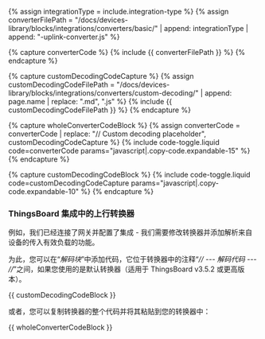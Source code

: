 {% assign integrationType = include.integration-type %}
{% assign converterFilePath = "/docs/devices-library/blocks/integrations/converters/basic/" | append: integrationType | append: "-uplink-converter.js" %}

{% capture converterCode %}
{% include {{ converterFilePath }} %}
{% endcapture %}

{% capture customDecodingCodeCapture %}
{% assign customDecodingCodeFilePath = "/docs/devices-library/blocks/integrations/converters/custom-decoding/" | append: page.name | replace: ".md", ".js" %}
{% include {{ customDecodingCodeFilePath }} %}
{% endcapture %}

{% capture wholeConverterCodeBlock %}
{% assign converterCode = converterCode | replace: "// Custom decoding placeholder", customDecodingCodeCapture %}
{% include code-toggle.liquid code=converterCode params="javascript|.copy-code.expandable-15" %}
{% endcapture %}

{% capture customDecodingCodeBlock %}
{% include code-toggle.liquid code=customDecodingCodeCapture params="javascript|.copy-code.expandable-10" %}
{% endcapture %}

### ThingsBoard 集成中的上行转换器

例如，我们已经连接了网关并配置了集成 - 我们需要修改转换器并添加解析来自设备的传入有效负载的功能。

为此，您可以在“*解码块*”中添加代码，它位于转换器中的注释“*// --- 解码代码 --- //*”之间，如果您使用的是默认转换器（适用于 ThingsBoard v3.5.2 或更高版本）。

{{ customDecodingCodeBlock }}

或者，您可以复制转换器的整个代码并将其粘贴到您的转换器中：

{{ wholeConverterCodeBlock }}